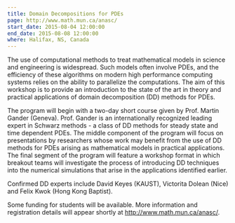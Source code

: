 ```yaml
---
title: Domain Decompositions for PDEs
page: http://www.math.mun.ca/anasc/
start_date: 2015-08-04 12:00:00
end_date: 2015-08-08 12:00:00
where: Halifax, NS, Canada
---
```


The use of computational methods to treat mathematical models in
science and engineering is widespread. Such models often involve PDEs,
and the efficiency of these algorithms on modern high performance
computing systems relies on the ability to parallelize the
computations. The aim of this workshop is to provide an introduction
to the state of the art in theory and practical applications of domain
decomposition (DD) methods for PDEs.

The program will begin with a two-day short course given by
Prof. Martin Gander (Geneva). Prof. Gander is an internationally
recognized leading expert in Schwarz methods - a class of DD methods
for steady state and time dependent PDEs.  The middle component of the
program will focus on presentations by researchers whose work may
benefit from the use of DD methods for PDEs arising as mathematical
models in practical applications. The final segment of the program
will feature a workshop format in which breakout teams will
investigate the process of introducing DD techniques into the
numerical simulations that arise in the applications identified
earlier.

Confirmed DD experts include David Keyes (KAUST), Victorita Dolean
(Nice) and Felix Kwok (Hong Kong Baptist).

Some funding for students will be available. More information and
registration details will appear shortly at
<http://www.math.mun.ca/anasc/>.

